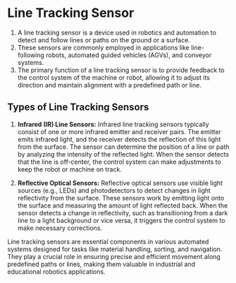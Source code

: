 # Line Tracking Sensor
1. A line tracking sensor is a device used in robotics and automation to detect and follow lines or paths on the ground or a surface. 
2. These sensors are commonly employed in applications like line-following robots, automated guided vehicles (AGVs), and conveyor systems. 
3. The primary function of a line tracking sensor is to provide feedback to the control system of the machine or robot, allowing it to adjust its direction and maintain alignment with a predefined path or line.

## Types of Line Tracking Sensors
1. **Infrared (IR) Line Sensors:** Infrared line tracking sensors typically consist of one or more infrared emitter and receiver pairs. The emitter emits infrared light, and the receiver detects the reflection of this light from the surface. The sensor can determine the position of a line or path by analyzing the intensity of the reflected light. When the sensor detects that the line is off-center, the control system can make adjustments to keep the robot or machine on track.

2. **Reflective Optical Sensors:** Reflective optical sensors use visible light sources (e.g., LEDs) and photodetectors to detect changes in light reflectivity from the surface. These sensors work by emitting light onto the surface and measuring the amount of light reflected back. When the sensor detects a change in reflectivity, such as transitioning from a dark line to a light background or vice versa, it triggers the control system to make necessary corrections.

Line tracking sensors are essential components in various automated systems designed for tasks like material handling, sorting, and navigation. They play a crucial role in ensuring precise and efficient movement along predefined paths or lines, making them valuable in industrial and educational robotics applications.